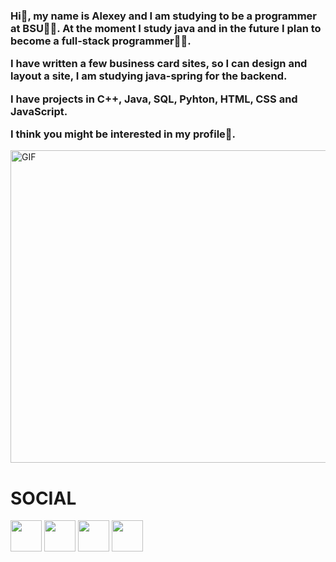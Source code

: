 <h3>Hi👋, my name is Alexey and I am studying to be a programmer at BSU👨‍🎓. At the moment I study java and in the future I plan to become a full-stack programmer👨‍💻.

I have written a few business card sites, so I can design and layout a site, I am studying java-spring for the backend. 

I have projects in C++, Java, SQL, Pyhton, HTML, CSS and JavaScript.

I think you might be interested in my profile🌌.</h3>

<img align="center" alt="GIF" src="https://heaad.ru/wp-content/uploads/2022/11/CxrL.gif" width="1100" height="500"/>

<h1>SOCIAL</h1>
<a href="https://www.instagram.com/alexey12546/?hl=ru"><img src="https://png.pngtree.com/png-vector/20230225/ourmid/pngtree-three-dimensional-instagram-icon-png-image_6618437.png" height="50"></a>
<a href="https://t.me/a1ex12546"><img src="https://static.wikia.nocookie.net/google/images/5/5c/20170705004455.png/revision/latest/thumbnail/width/360/height/360?cb=20170704191428" width="50" height="50"></a>
<a href="https://discordapp.com/users/463428104279425034/"><img src="https://cdn.icon-icons.com/icons2/3169/PNG/512/discord_logo_icon_193568.png" width="50" height="50"></a>
<a href="https://www.linkedin.com/in/alexey-trusov-541707293/"><img src="https://upload.wikimedia.org/wikipedia/commons/thumb/f/f8/LinkedIn_icon_circle.svg/2048px-LinkedIn_icon_circle.svg.png" width="50" height="50"></a>
